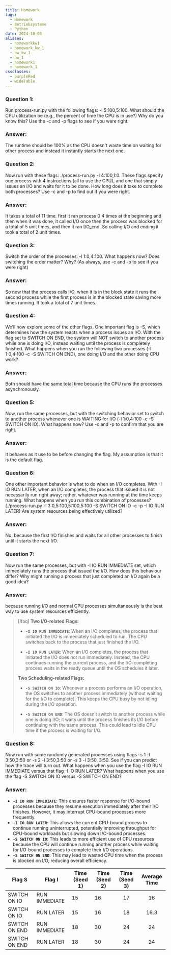 ```yaml
---
title: Homework
tags:
  - Homework
  - Betriebsysteme
  - Python
date: 2024-10-03
aliases:
  - homeworkkw1
  - homework_kw_1
  - hw_kw_1
  - hw_1
  - homework1
  - homework_1
cssclasses:
  - purpleRed
  - wideTable
---
```

### Question 1: 
Run process-run.py with the following flags: -l 5:100,5:100. What should the CPU utilization be (e.g., the percent of time the CPU is in use?) Why do you know this? Use the -c and -p flags to see if you were right.
### Answer:
The runtime should be 100% as the CPU doesn't waste time on waiting for other process and instead it instantly starts the next one.

### Question 2:
Now run with these flags: ./process-run.py -l 4:100,1:0. These flags specify one process with 4 instructions (all to use the CPU), and one that simply issues an I/O and waits for it to be done. How long does it take to complete both processes? Use -c and -p to find out if you were right.
### Answer:
It takes a total of 11 time. first it ran process 0 4 times at the beginning and then when it was done, it called I/O once then the process was blocked for a total of 5 unit times, and then it ran I/O_end. So calling I/O and ending it took a total of 2 unit times.

### Question 3:
Switch the order of the processes: -l 1:0,4:100. What happens now? Does switching the order matter? Why? (As always, use -c and -p to see if you were right)
### Answer:
So now that the process calls I/O, when it is in the block state it runs the second process while the first process is in the blocked state saving more times running. It took a total of 7 unit times.

### Question 4:
We’ll now explore some of the other flags. One important flag is -S, which determines how the system reacts when a process issues an I/O. With the flag set to SWITCH ON END, the system will NOT switch to another process while one is doing I/O, instead waiting until the process is completely finished. What happens when you run the following two processes (-l 1:0,4:100 -c -S SWITCH ON END), one doing I/O and the other doing CPU work?
### Answer:
Both should have the same total time because the CPU runs the processes asynchronously.

### Question 5:
Now, run the same processes, but with the switching behavior set to switch to another process whenever one is WAITING for I/O (-l 1:0,4:100 -c -S SWITCH ON IO). What happens now? Use -c and -p to confirm that you are right.
### Answer:
It behaves as it use to be before changing the flag. My assumption is that it is the default flag.

### Question 6:
One other important behavior is what to do when an I/O completes. With -I IO RUN LATER, when an I/O completes, the process that issued it is not necessarily run right away; rather, whatever was running at the time keeps running. What happens when you run this combination of processes? (./process-run.py -l 3:0,5:100,5:100,5:100 -S SWITCH ON IO -c -p -I IO RUN LATER) Are system resources being effectively utilized?
### Answer:
No, because the first I/O finishes and waits for all other processes to finish until it starts the next I/O. 

### Question 7:
Now run the same processes, but with -I IO RUN IMMEDIATE set, which immediately runs the process that issued the I/O. How does this behaviour differ? Why might running a process that just completed an I/O again be a good idea?
### Answer:
because running I/O and normal CPU processes simultaneously is the best way to use system resources efficiently.

> [!faq]
> **Two I/O-related Flags:**
> 
>- **`-I IO RUN IMMEDIATE`**: When an I/O completes, the process that initiated the I/O is immediately scheduled to run. The CPU switches back to the process that just finished the I/O.
>
>- **`-I IO RUN LATER`**: When an I/O completes, the process that initiated the I/O does not run immediately. Instead, the CPU continues running the current process, and the I/O-completing process waits in the ready queue until the OS schedules it later.
>
> **Two Scheduling-related Flags:**
>
> - **`-S SWITCH ON IO`**: Whenever a process performs an I/O operation, the OS switches to another process immediately (without waiting for the I/O to complete). This keeps the CPU busy by not idling during the I/O operation.
>
>- **`-S SWITCH ON END`**: The OS doesn’t switch to another process while one is doing I/O; it waits until the process finishes its I/O before continuing with the same process. This could lead to idle CPU time if the process is waiting for I/O.

### Question 8:
Now run with some randomly generated processes using flags -s 1 -l 3:50,3:50 or -s 2 -l 3:50,3:50 or -s 3 -l 3:50, 3:50. See if you can predict how the trace will turn out. What happens when you use the flag -I IO RUN IMMEDIATE versus that flag -I IO RUN LATER? What happens when you use the flag -S SWITCH ON IO versus -S SWITCH ON END?
### Answer:
- **`-I IO RUN IMMEDIATE`**:
 This ensures faster response for I/O-bound processes because they resume execution immediately after their I/O finishes. However, it may interrupt CPU-bound processes more frequently.
- **`-I IO RUN LATER`**:
This allows the current CPU-bound process to continue running uninterrupted, potentially improving throughput for CPU-bound workloads but slowing down I/O-bound processes.
- **`-S SWITCH ON IO`**:
This leads to more efficient use of CPU resources because the CPU will continue running another process while waiting for I/O-bound processes to complete their I/O operations.
- **`-S SWITCH ON END`**:
This may lead to wasted CPU time when the process is blocked on I/O, reducing overall efficiency.


| Flag S        | Flag I        | Time (Seed 1) | Time (Seed 2) | Time (Seed 3) | Average Time |
| ------------- | ------------- | ------------- | ------------- |:-------------:|:------------:|
| SWITCH ON IO  | RUN IMMEDIATE | 15            | 16            |      17       |      16      |
| SWITCH ON IO  | RUN LATER     | 15            | 16            |      18       |     16.3     |
| SWITCH ON END | RUN IMMEDIATE | 18            | 30            |      24       |      24      |
| SWITCH ON END | RUN LATER     | 18            | 30            |      24       |      24      |
